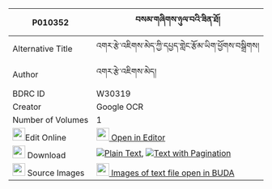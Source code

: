 |P010352|བསམ་གཞིགས་ཉུལ་བའི་ཟིན་ཐོ། 
| --- | --- 
|Alternative Title |འགར་རྩེ་འཇིགས་མེད་ཀྱི་དཔྱད་གླེང་རྩོམ་ཡིག་ཕྱོགས་བསྒྲིགས།
|Author| འགར་རྩེ་འཇིགས་མེད།
|BDRC ID | W30319
|Creator | Google OCR
|Number of Volumes| 1
|<img width="25" src="https://img.icons8.com/color/25/000000/edit-property.png">Edit Online| [<img width="25" src="https://avatars.githubusercontent.com/u/45091458?s=200&v=4"> Open in Editor](http://editor.openpecha.org/P010352)
|<img width="25" src="https://img.icons8.com/fluent/48/000000/download-2.png"/>  Download | [![](https://img.icons8.com/color/20/000000/txt.png)Plain Text](https://github.com/Openpecha/P010352/releases/download/v1/sam_shyik_nyulwa_i_zinto_plain_P010352.zip), [![](https://img.icons8.com/color/20/000000/txt.png)Text with Pagination](https://github.com/Openpecha/P010352/releases/download/v1/sam_shyik_nyulwa_i_zinto_pages_P010352.zip)
|<img width="25" src="https://img.icons8.com/plasticine/100/000000/pictures-folder.png"/>  Source Images | [<img width="25" src="https://library.bdrc.io/icons/BUDA-small.svg"> Images of text file open in BUDA](https://library.bdrc.io/show/bdr:W30319)
